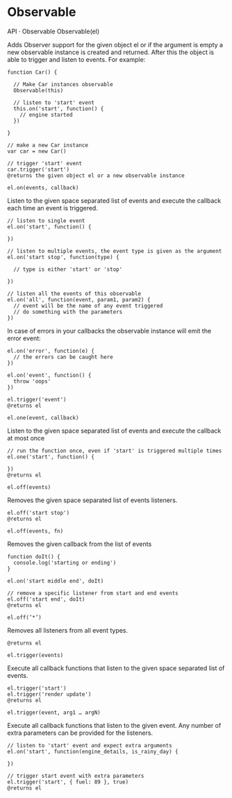 # Observable
API · Observable
Observable(el)

Adds Observer support for the given object el or if the argument is empty a new observable instance is created and returned. After this the object is able to trigger and listen to events. For example:

    function Car() {
    
      // Make Car instances observable
      Observable(this)
    
      // listen to 'start' event
      this.on('start', function() {
        // engine started
      })
    
    }
  
    // make a new Car instance
    var car = new Car()
    
    // trigger 'start' event
    car.trigger('start')
    @returns the given object el or a new observable instance
    
    el.on(events, callback)

Listen to the given space separated list of events and execute the callback each time an event is triggered.
  
    // listen to single event
    el.on('start', function() {
    
    })
    
    // listen to multiple events, the event type is given as the argument
    el.on('start stop', function(type) {
    
      // type is either 'start' or 'stop'
    
    })
    
    // listen all the events of this observable
    el.on('all', function(event, param1, param2) {
      // event will be the name of any event triggered
      // do something with the parameters
    })
In case of errors in your callbacks the observable instance will emit the error event:
  
    el.on('error', function(e) {
      // the errors can be caught here
    })
    
    el.on('event', function() {
      throw 'oops'
    })
    
    el.trigger('event')
    @returns el
    
    el.one(event, callback)

Listen to the given space separated list of events and execute the callback at most once
  
    // run the function once, even if 'start' is triggered multiple times
    el.one('start', function() {
    
    })
    @returns el
    
    el.off(events)

Removes the given space separated list of events listeners.
  
    el.off('start stop')
    @returns el
    
    el.off(events, fn)

Removes the given callback from the list of events
  
    function doIt() {
      console.log('starting or ending')
    }
    
    el.on('start middle end', doIt)
    
    // remove a specific listener from start and end events
    el.off('start end', doIt)
    @returns el
    
    el.off(’*’)

Removes all listeners from all event types.
  
    @returns el
    
    el.trigger(events)

Execute all callback functions that listen to the given space separated list of events.
  
    el.trigger('start')
    el.trigger('render update')
    @returns el
    
    el.trigger(event, arg1 … argN)

Execute all callback functions that listen to the given event. Any number of extra parameters can be provided for the listeners.
  
    // listen to 'start' event and expect extra arguments
    el.on('start', function(engine_details, is_rainy_day) {
    
    })
    
    // trigger start event with extra parameters
    el.trigger('start', { fuel: 89 }, true)
    @returns el
